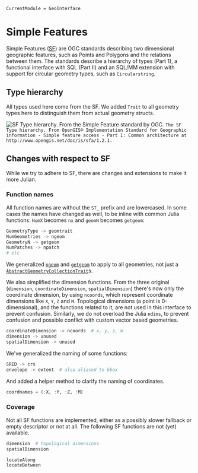 ```@meta
CurrentModule = GeoInterface
```

# Simple Features
Simple Features ([SF](https://en.wikipedia.org/wiki/Simple_Features)) are OGC standards describing two dimensional geographic features, such as Points and Polygons and the relations between them.
The standards describe a hierarchy of types (Part 1), a functional interface with SQL (Part II) and an SQL/MM extension with support for circular geometry types, such as `Circularstring`.

## Type hierarchy
All types used here come from the SF. We added `Trait` to all geometry types here to distinguish them from actual geometry structs.

![SF Type hierarchy. From the Simple Feature standard by OGC.](types.png)
`The SF Type hierarchy. From OpenGIS® Implementation Standard for Geographic information - Simple feature access - Part 1: Common architecture at http://www.opengis.net/doc/is/sfa/1.2.1.`


## Changes with respect to SF
While we try to adhere to SF, there are changes and extensions to make it more Julian.

### Function names
All function names are without the `ST_` prefix and are lowercased. In some cases the names have changed as well, to be inline with common Julia functions. `NumX` becomes `nx` and `geomN` becomes `getgeom`:
```julia
GeometryType -> geomtrait
NumGeometries -> ngeom
GeometryN -> getgeom
NumPatches -> npatch
# etc
```

We generalized [`ngeom`](@ref) and [`getgeom`](@ref) to apply to 
all geometries, not just a [`AbstractGeometryCollectionTrait`](@ref)s.

We also simplified the dimension functions. From the three original (`dimension`, `coordinateDimension`, `spatialDimension`) there's now only the coordinate dimension, by using `ncoords`, which represent coordinate dimensions like `X`, `Y`, `Z` and `M`. Topological dimensions (a point is 0-dimensional), and the functions related to it, are not used in this interface to prevent confusion. Similarly, we do not overload the Julia `ndims`, to prevent confusion and possible conflict with custom vector based geometries.

```julia
coordinateDimension -> ncoords  # x, y, z, m
dimension -> unused
spatialDimension -> unused
```

We've generalized the naming of some functions:
```julia
SRID -> crs
envelope -> extent  # also aliased to bbox
```

And added a helper method to clarify the naming of coordinates.
```julia
coordnames = (:X, :Y, :Z, :M)
```

### Coverage
Not all SF functions are implemented, either as a possibly slower fallback or empty descriptor or not at all. The following SF functions are not (yet) available.

```julia
dimension  # topological dimensions
spatialDimension

locateAlong
locateBetween
```
